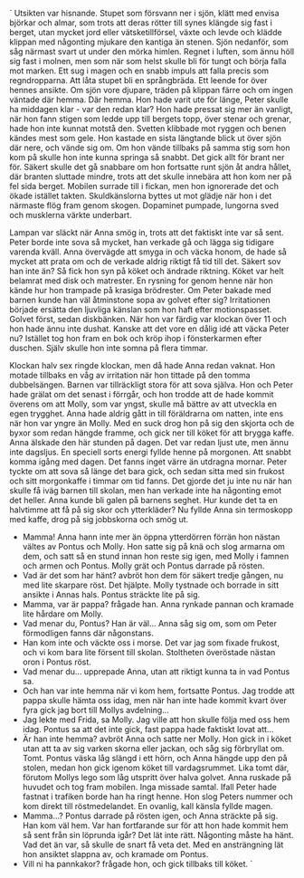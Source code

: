`
Utsikten var hisnande. Stupet som försvann ner i sjön, klätt med envisa björkar och almar, som trots att deras rötter till synes klängde sig fast i berget, utan mycket jord eller vätsketillförsel, växte och levde och klädde klippan med någonting mjukare den kantiga än stenen. Sjön nedanför, som såg närmast svart ut under den mörka himlen. Regnet i luften, som ännu höll sig fast i molnen, men som när som helst skulle bli för tungt och börja falla mot marken. Ett sug i magen och en snabb impuls att falla precis som regndropparna. Att låta stupet bli en språngbräda. Ett leende for över hennes ansikte. Om sjön vore djupare, träden på klippan färre och om ingen väntade där hemma. Där hemma. Hon hade varit ute för länge, Peter skulle ha middagen klar - var den redan klar? Hon hade pressat sig mer än vanligt, när hon fann stigen som ledde upp till bergets topp, över stenar och grenar, hade hon inte kunnat motstå den. Svetten klibbade mot ryggen och benen kändes mest som gele. Hon kastade en sista längtande blick ut över sjön där nere, och vände sig om. Om hon vände tillbaks på samma stig som hon kom på skulle hon inte kunna springa så snabbt. Det gick allt för brant ner för. Säkert skulle det gå snabbare om hon fortsatte runt sjön åt andra hållet, där branten sluttade mindre, trots att det skulle innebära att hon kom ner på fel sida berget. Mobilen surrade till i fickan, men hon ignorerade det och ökade istället takten. Skuldkänslorna byttes ut mot glädje när hon i det närmaste flög fram genom skogen. Dopaminet pumpade, lungorna sved och musklerna värkte underbart. 

Lampan var släckt när Anna smög in, trots att det faktiskt inte var så sent. Peter borde inte sova så mycket, han verkade gå och lägga sig tidigare varenda kväll. Anna övervägde att smyga in och väcka honom, de hade så mycket att prata om och de verkade aldrig riktigt få tid till det. Säkert sov han inte än? Så fick hon syn på köket och ändrade riktning.  Köket var helt belamrat med disk och matrester. En rysning for genom henne när hon kände hur hon trampade på krasiga brödrester. Om Peter bakade med barnen kunde han väl åtminstone sopa av golvet efter sig? Irritationen började ersätta den ljuvliga känslan som hon haft efter motionspasset. Golvet först, sedan diskbänken. När hon var färdig var klockan över 11 och hon hade ännu inte dushat. Kanske att det vore en dålig idé att väcka Peter nu? Istället tog hon fram en bok och kröp ihop i fönsterkarmen efter duschen. Själv skulle hon inte somna på flera timmar.

Klockan halv sex ringde klockan, men då hade Anna redan vaknat. Hon motade tillbaks en våg av irritation när hon tittade på den tomma dubbelsängen. Barnen var tillräckligt stora för att sova själva. Hon och Peter hade grälat om det senast i förrgår, och hon trodde att de hade kommit överens om att Molly, som var yngst, skulle må bättre av att utveckla en egen trygghet. Anna hade aldrig gått in till föräldrarna om natten, inte ens när hon var yngre än Molly. Med en suck drog hon på sig den skjorta och de byxor som redan hängde framme, och gick ner till köket för att brygga kaffe. Anna älskade den här stunden på dagen. Det var redan ljust ute, men ännu inte dagsljus. En speciell sorts energi fyllde henne på morgonen. Att snabbt komma igång med dagen. Det fanns inget värre än utdragna mornar. Peter tyckte om att sova så länge det bara gick, och sedan sitta med sin frukost och sitt morgonkaffe i timmar om tid fanns. Det gjorde det ju inte nu när han skulle få iväg barnen till skolan, men han verkade inte ha någonting emot det heller. Anna kunde bli galen på barnens seghet. Hur kunde det ta en halvtimme att få på sig skor och ytterkläder? Nu fyllde Anna sin termoskopp med kaffe, drog på sig jobbskorna och smög ut.  

- Mamma!
Anna hann inte mer än öppna ytterdörren förrän hon nästan vältes av Pontus och Molly. Hon satte sig på knä och slog armarna om dem, och satt så en stund innan hon reste sig igen, med Molly i famnen och armen och Pontus. Molly grät och Pontus darrade på rösten. 
- Vad är det som har hänt? avbröt hon dem för säkert tredje gången, nu med lite skarpare röst. Det hjälpte. Molly tystnade och borrade in sitt ansikte i Annas hals. Pontus sträckte lite på sig. 
 - Mamma, var är pappa? frågade han.
Anna rynkade pannan och kramade lite hårdare om Molly. 
- Vad menar du, Pontus? Han är väl... Anna såg sig om, som om Peter förmodligen fanns där någonstans.
- Han kom inte och väckte oss i morse. Det var jag som fixade frukost, och vi kom bara lite försent till skolan. Stoltheten överöstade nästan oron i Pontus röst.
- Vad menar du... upprepade Anna, utan att riktigt kunna ta in vad Pontus sa.
- Och han var inte hemma när vi kom hem, fortsatte Pontus. Jag trodde att pappa skulle hämta oss idag, men när han inte hade kommit kvart över fyra gick jag bort till Mollys avdelning...
- Jag lekte med Frida, sa Molly. Jag ville att hon skulle följa med oss hem idag. Pontus sa att det inte gick, fast pappa hade faktiskt lovat att...
- Är han inte hemma? avbröt Anna och satte ner Molly. Hon gick in i köket utan att ta av sig varken skorna eller jackan, och såg sig förbryllat om. Tomt. Pontus väska låg slängd i ett hörn, och Anna hängde upp den på stolen, medan hon gick igenom köket till vardagsrummet. Lika tomt där, förutom Mollys lego som låg utspritt över halva golvet. Anna ruskade på huvudet och tog fram mobilen. Inga missade samtal. Ifall Peter hade fastnat i trafiken borde han ha ringt henne. Hon slog Peters nummer och kom direkt till röstmedelandet. En ovanlig, kall känsla fyllde magen. 
- Mamma...? Pontus darrade på rösten igen, och Anna sträckte på sig. Han kom väl hem. Var han fortfarande sur för att hon hade kommit hem så sent från sin löprunda igår? Det lät inte rätt. Någonting måste ha hänt. Vad det än var, så skulle de snart få veta det. Med en ansträngning lät hon ansiktet slappna av, och kramade om Pontus.
- Vill ni ha pannkakor? frågade hon, och gick tillbaks till köket.
`
